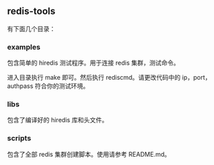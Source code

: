 ## redis-tools

有下面几个目录：

### examples

包含简单的 hiredis 测试程序。用于连接 redis 集群，测试命令。

进入目录执行 make 即可。然后执行 rediscmd。请更改代码中的 ip，port，authpass 符合你的测试环境。

### libs

包含了编译好的 hiredis 库和头文件。

### scripts

包含了全部 redis 集群创建脚本。使用请参考 README.md。
